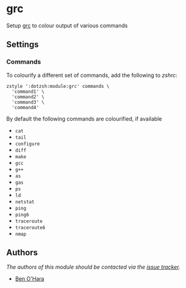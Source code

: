 grc
===

Setup [grc][1] to colour output of various commands

Settings
--------

### Commands

To colourify a different set of commands, add the following to *zshrc*:

    zstyle ':dotzsh:module:grc' commands \
      'command1' \
      'command2' \
      'command3' \
      'command4'

By default the following commands are colourified, if available

   - `cat`
   - `tail`
   - `configure`
   - `diff`
   - `make`
   - `gcc`
   - `g++`
   - `as`
   - `gas`
   - `ps`
   - `ld`
   - `netstat`
   - `ping`
   - `ping6`
   - `traceroute`
   - `traceroute6`
   - `nmap`

Authors
-------

*The authors of this module should be contacted via the [issue tracker][2].*

  - [Ben O'Hara](https://github.com/benohara)

[1]: http://korpus.juls.savba.sk/~garabik/software/grc.html
[2]: https://github.com/dotphiles/dotzsh/issues

